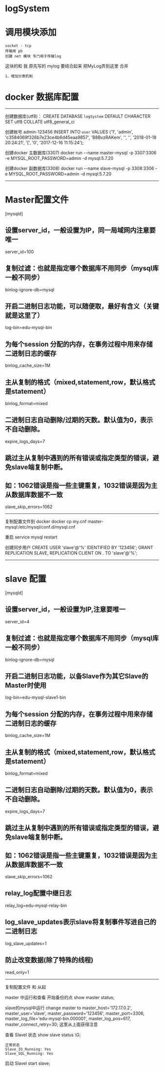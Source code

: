 # logSystem

# 调用模块添加
	socket - tcp
	传输用 pb
	创建 net 模块 专门用于传输log
	
这块的和 我 原先写的 mylog 要结合起来
	把MyLog弄到这里 合并
	
	

	1、增加分表机制



# docker 数据库配置

--- 

创建数据库(utf8)：
	CREATE DATABASE `logSystem` DEFAULT CHARACTER SET utf8 COLLATE utf8_general_ci
	
创建帐号 admin-123456
	INSERT INTO `user` VALUES ('1', 'admin', 'c3584069f326b7e23ce4b6d45eaa9857', 'B8BvzRAKem', '', '', '2018-01-18 20:24:21', '[', '0', '2017-12-16 11:15:24');
	
	
	

创建docker 主数据库(3307)
	docker run --name master-mysql -p 3307:3306  -e MYSQL_ROOT_PASSWORD=admin -d mysql:5.7.20
	
创建docker 副数据库(3308)
	docker run --name slave-mysql -p 3308:3306 -e MYSQL_ROOT_PASSWORD=admin -d mysql:5.7.20

---

# Master配置文件
[mysqld]
## 设置server_id，一般设置为IP，同一局域网内注意要唯一
server_id=100  
## 复制过滤：也就是指定哪个数据库不用同步（mysql库一般不同步）
binlog-ignore-db=mysql  
## 开启二进制日志功能，可以随便取，最好有含义（关键就是这里了）
log-bin=edu-mysql-bin  
## 为每个session 分配的内存，在事务过程中用来存储二进制日志的缓存
binlog_cache_size=1M  
## 主从复制的格式（mixed,statement,row，默认格式是statement）
binlog_format=mixed  
## 二进制日志自动删除/过期的天数。默认值为0，表示不自动删除。
expire_logs_days=7  
## 跳过主从复制中遇到的所有错误或指定类型的错误，避免slave端复制中断。
## 如：1062错误是指一些主键重复，1032错误是因为主从数据库数据不一致
slave_skip_errors=1062
	
---

复制配置文件到 docker
	docker cp my.cnf master-mysql:/etc/mysql/conf.d/mysql.cnf
	
重启
	service mysql restart
	
创建同步用户
	CREATE USER 'slave'@'%' IDENTIFIED BY '123456';
	GRANT REPLICATION SLAVE, REPLICATION CLIENT ON *.* TO 'slave'@'%';


---

# slave 配置
[mysqld]
## 设置server_id，一般设置为IP,注意要唯一
server_id=4  
## 复制过滤：也就是指定哪个数据库不用同步（mysql库一般不同步）
binlog-ignore-db=mysql  
## 开启二进制日志功能，以备Slave作为其它Slave的Master时使用
log-bin=edu-mysql-slave1-bin  
## 为每个session 分配的内存，在事务过程中用来存储二进制日志的缓存
binlog_cache_size=1M  
## 主从复制的格式（mixed,statement,row，默认格式是statement）
binlog_format=mixed  
## 二进制日志自动删除/过期的天数。默认值为0，表示不自动删除。
expire_logs_days=7  
## 跳过主从复制中遇到的所有错误或指定类型的错误，避免slave端复制中断。
## 如：1062错误是指一些主键重复，1032错误是因为主从数据库数据不一致
slave_skip_errors=1062  
## relay_log配置中继日志
relay_log=edu-mysql-relay-bin  
## log_slave_updates表示slave将复制事件写进自己的二进制日志
log_slave_updates=1  
## 防止改变数据(除了特殊的线程)
read_only=1

---


复制配置文件 和 从起


master 中运行和查看  开始备份的点
	show master status;


slave的mysql中运行
	change master to master_host='172.17.0.2', master_user='slave', master_password='123456', master_port=3306, master_log_file='edu-mysql-bin.000001', master_log_pos=617, master_connect_retry=30;
				这里从上面获得注意


查看 Slavel 状态
	show slave status \G;

	正常状态	
	Slave_IO_Running: Yes
	Slave_SQL_Running: Yes

启动 Slavel
	start slave;










